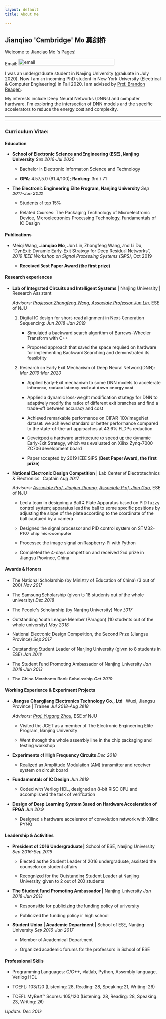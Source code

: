 ```yaml
---
layout: default
title: About Me

---
```


## Jianqiao 'Cambridge' Mo 莫剑桥

Welcome to Jianqiao Mo 's Pages! 

Email: <img src="http://graph.baidu.com/resource/1224db235f570ec05105201596794839.jpg" width = "310" height = "21" alt="email" />

I was an undergraduate student in Nanjing University (graduate in July 2020). 
Now I am an incoming PhD student in New York University (Electrical & Computer Engineering) in Fall 2020. 
I am advised by [Prof. Brandon Reagen](https://engineering.nyu.edu/faculty/brandon-reagen). 

My interests include Deep Neural Networks (DNNs) and computer hardware. 
I'm exploring the intersection of DNN models and the specific accelerators to reduce the energy cost and complexity.

***
***

### Curriculum Vitae:

#### Education

- **School of Electronic Science and Engineering (ESE), Nanjing University**   _Sep
2016-Jul 2020_

    - Bachelor in Electronic Information Science and Technology

    -   **GPA**: 4.57/5.0 (91.4/100); **Ranking**: 3rd / 71

- **The Electronic Engineering Elite Program, Nanjing University**   _Sep 2017-Jun
2020_

    -   Students of top 15%

    -   Related Courses: The Packaging Technology of Microelectronic Device,
    Microelectronics Processing Technology, Fundamentals of IC Design

#### Publications

-   Meiqi Wang, **Jianqiao Mo**, Jun Lin, Zhongfeng Wang, and Li Du, “DynExit:
    Dynamic Early-Exit Strategy for Deep Residual Networks”, *2019 IEEE Workshop
    on Signal Processing Systems (SiPS)*, Oct 2019

    -   **Received Best Paper Award (the first prize)**

#### Research experiences

- **Lab of Integrated Circuits and Intelligent Systems** \| Nanjing University \|
Research Assistant
    
    *Advisors: [Professor Zhongfeng Wang](https://ese.nju.edu.cn/wzf/), 
    [Associate Professor Jun Lin](https://ese.nju.edu.cn/lj/),* ESE of NJU
    
    1. Digital IC design for short-read alignment in Next-Generation Sequencing: _Jun
    2018-Jan 2019_
    
        -   Simulated a backward search algorithm of Burrows–Wheeler Transform with C++
        
        -   Proposed approach that saved the space required on hardware for implementing
            Backward Searching and demonstrated its feasibility
    
    2. Research on Early Exit Mechanism of Deep Neural Network(DNN): _Mar 2019-Mar 2020_
    
        -   Applied Early-Exit mechanism to some DNN models to accelerate inference,
            reduce latency and cut down energy cost
        
        -   Applied a dynamic loss-weight modiﬁcation strategy for DNN to adaptively
            modify the ratios of different exit branches and find a trade-off between
            accuracy and cost
        
        -   Achieved remarkable performance on CIFAR-100/ImageNet dataset: we achieved
            standard or better performance compared to the state-of-the-art approaches
            at 43.6% FLOPs reduction
        
        -   Developed a hardware architecture to speed up the dynamic Early-Exit
            Strategy, which was evaluated on Xilinx Zynq-7000 ZC706 development board
        
        -   Paper accepted by 2019 IEEE SiPS (**Best Paper Award, the first prize**)

- **National Electronic Design Competition** \| Lab Center of Electrotechnics &
Electronics \| Captain _Aug 2017_

    *Advisors: [Associate Prof. Jianjun Zhuang](https://ese.nju.edu.cn/zjj/), 
    [Associate Prof. Jian Gao](https://ese.nju.edu.cn/gj/),* ESE of NJU
    
    -   Led a team in designing a Ball & Plate Apparatus based on PID fuzzy control
        system; apparatus lead the ball to some specific positions by adjusting the
        slope of the plate according to the coordinate of the ball captured by a
        camera
    
    -   Designed the signal processor and PID control system on STM32-F107 chip
        microcomputer
    
    -   Processed the image signal on Raspberry-Pi with Python
    
    -   Completed the 4-days competition and received 2nd prize in Jiangsu Province,
        China

#### Awards & Honors

- The National Scholarship (by Ministry of Education of China) (3 out of 200) _Nov
2017_

- The Samsung Scholarship (given to 18 students out of the whole university) _Dec
2018_

- The People's Scholarship (by Nanjing University) _Nov 2017_

- Outstanding Youth League Member (Paragon) (10 students out of the whole
university) _May 2018_

- National Electronic Design Competition, the Second Prize (Jiangsu Province) _Sep
2017_

- Outstanding Student Leader of Nanjing University (given to 8 students in ESE)
_Jan 2018_

- The Student Fund Promoting Ambassador of Nanjing University _Jan 2018-Jun 2018_

- The China Merchants Bank Scholarship _Oct 2019_

#### Working Experience & Experiment Projects

- **Jiangsu Changjiang Electronics Technology Co., Ltd** \| Wuxi, Jiangsu Province
\| Trainee _Jul 2018-Aug 2018_

    *Advisors: [Prof. Yugang Zhou](https://ese.nju.edu.cn/zyg/),* ESE of NJU
    
    -   Visited the JCET as a member of The Electronic Engineering Elite Program,
        Nanjing University
    
    -   Went through the whole assembly line in the chip packaging and testing
        workshop

- **Experiments of High Frequency Circuits** _Dec 2018_

    -   Realized an Amplitude Modulation (AM) transmitter and receiver system on
        circuit board

- **Fundamentals of IC Design** _Jun 2019_

    -   Coded with Verilog HDL, designed an 8-bit RISC CPU and accomplished the task
        of verification

- **Design of Deep Learning System Based on Hardware Acceleration of FPGA** _Jun
2019_

    -   Designed a hardware accelerator of convolution network with Xilinx PYNQ 

#### Leadership & Activities

- **President of 2016 Undergraduate \|** School of ESE, Nanjing University _Sep
2016-Sep 2019_

    -   Elected as the Student Leader of 2016 undergraduate, assisted the counselor
        on student affairs
    
    -   Recognized for the Outstanding Student Leader at Nanjing University, given
        to 2 out of 200 students

- **The Student Fund Promoting Ambassador \|** Nanjing University _Jan 2018-Jun
2018_

    -   Responsible for publicizing the funding policy of university
    
    -   Publicized the funding policy in high school

- **Student Union \| Academic Department \|** School of ESE, Nanjing University
_Sep 2016-Jun 2017_

    -   Member of Academical Department
    
    -   Organized academic forums for the professors in School of ESE

#### Professional Skills

-   Programming Languages: C/C++, Matlab, Python, Assembly language, Verilog HDL

-   TOEFL: 103/120 (Listening: 28, Reading: 28, Speaking: 21, Writing: 26)

-   TOEFL MyBest™ Scores: 105/120 (Listening: 28, Reading: 28, Speaking: 23,
    Writing: 26)
    
_Update: Dec 2019_
